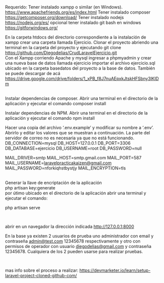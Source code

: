 
Requerido:
Tener instalado  xampp o similar (en Windows).
https://www.apachefriends.org/es/index.html
Tener instalado composer
https://getcomposer.org/download/
Tener instalado nodejs
https://nodejs.org/es/
opcional tener instalado git bash en windows
https://gitforwindows.org/

En la carpeta htdocs del directorio correspondiente a la instalación de xampp  crear una carpeta llamada Ejercicio. Clonar el proyecto abriendo una terminal en la carpeta del proyecto y ejecutando  git clone https://github.com/Diegodelias/CrudLaravelEjercicio.git
<br>
Con  el  Xampp corriendo Apache y mysql ingresar a phpmyadmin y crear una nueva base de datos llamada ejercicio
importar el archivo ejercicio.sql  ubicado en la carpeta basedatos del proyecto a la  base de datos. También se puede  descargar de acá https://drive.google.com/drive/folders/1_xPB_f8J7nuAEpxkJtskHFSbny3lKIDm	
<br>

Instalar dependencias de composer. Abrir una  terminal en el directorio de la aplicación y ejecutar el comando 
composer install

Instalar dependencias de NPM. Abrir una  terminal en el directorio de la aplicación y ejecutar el comando 
npm install

Hacer una copia del archivo ‘.env.example’ y modificar su nombre a ‘.env’. Abrirlo y editar los valores que se muestran a continuación. La parte del servidor de correo  no es necesaria ya que no está funcionando.
DB_CONNECTION=mysql
DB_HOST=127.0.0.1
DB_PORT=3306
DB_DATABASE=ejercicio
DB_USERNAME=root
DB_PASSWORD=null


MAIL_DRIVER=smtp
MAIL_HOST=smtp.gmail.com
MAIL_PORT=587
MAIL_USERNAME=laravelpracticakaizen@gmail.com
MAIL_PASSWORD=nforkiqhstbystjy
MAIL_ENCRYPTION=tls

<br>
Generar la llave de encriptación de la aplicación
<br>
php artisan key:generate

<br>
por útimo ubicado en el directorio de la aplicación abrir una terminal y ejecutar el comando:

<br>

php artisan serve

<br>

abrir en un navegador la dirección indicada http://127.0.0.1:8000
<br>

En la base ya existen 2 usuarios de prueba uno administrador con email y contraseña admin@test.com   12345678 respectivamente y otro con permisos de operador con usuario diegodelias@gmail.com y contraseña 12345678.  Cualquiera de los 2 pueden usarse para realizar pruebas.

<br>


mas info sobre el proceso a realizar: https://devmarketer.io/learn/setup-laravel-project-cloned-github-com/

